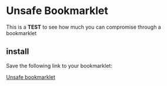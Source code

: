 # Unsafe Bookmarklet

This is a **TEST** to see how much you can compromise through a bookmarklet

## install

Save the following link to your bookmarklet:

<a href="https://wilcofiers.github.io/unsafe-bookmarklet/install.htmls">Unsafe bookmarklet</a>